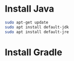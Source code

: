 # Install Java

```bash
sudo apt-get update
sudo apt install default-jdk
sudo apt install default-jre
```

# Install Gradle
